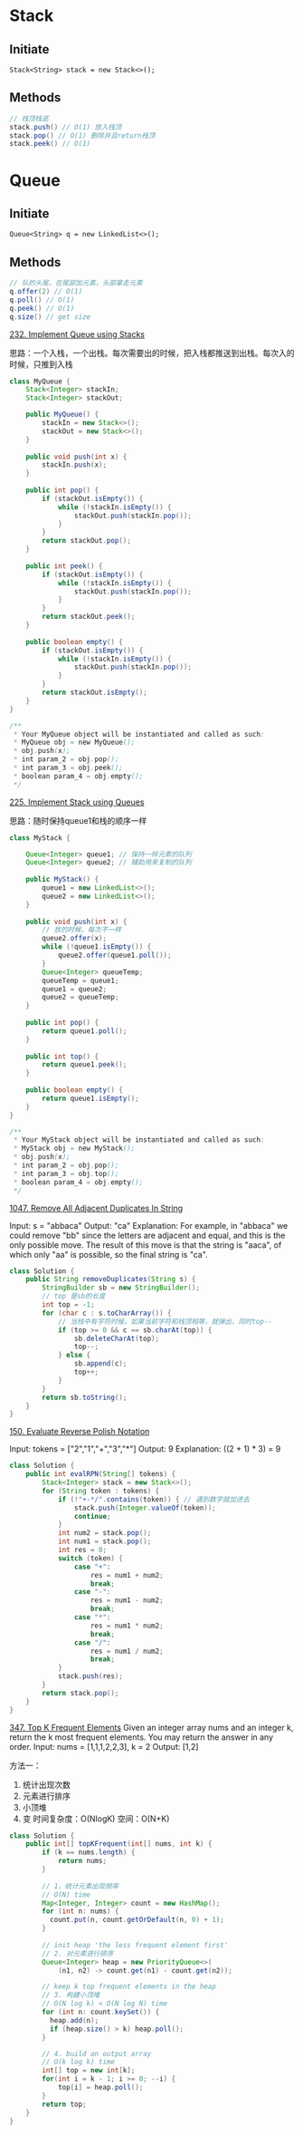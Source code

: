 # Stack
## Initiate
`Stack<String> stack = new Stack<>();`
## Methods
```Java
// 栈顶栈底
stack.push() // O(1) 放入栈顶
stack.pop() // O(1) 删除并且return栈顶
stack.peek() // O(1)

```

# Queue
## Initiate
`Queue<String> q = new LinkedList<>();`
## Methods
```Java
// 队的头尾，在尾部加元素，头部拿走元素
q.offer(2) // O(1)
q.poll() // O(1)
q.peek() // O(1)
q.size() // get size
```

[232. Implement Queue using Stacks](https://leetcode.com/problems/implement-queue-using-stacks/)

思路：一个入栈，一个出栈。每次需要出的时候，把入栈都推送到出栈。每次入的时候，只推到入栈

```Java
class MyQueue {
    Stack<Integer> stackIn;
    Stack<Integer> stackOut;

    public MyQueue() {
        stackIn = new Stack<>();
        stackOut = new Stack<>();
    }
    
    public void push(int x) {
        stackIn.push(x);
    }
    
    public int pop() {
        if (stackOut.isEmpty()) {
            while (!stackIn.isEmpty()) {
                stackOut.push(stackIn.pop());
            }
        }
        return stackOut.pop();
    }
    
    public int peek() {
        if (stackOut.isEmpty()) {
            while (!stackIn.isEmpty()) {
                stackOut.push(stackIn.pop());
            }
        }
        return stackOut.peek();
    }
    
    public boolean empty() {
        if (stackOut.isEmpty()) {
            while (!stackIn.isEmpty()) {
                stackOut.push(stackIn.pop());
            }
        }
        return stackOut.isEmpty();
    }
}

/**
 * Your MyQueue object will be instantiated and called as such:
 * MyQueue obj = new MyQueue();
 * obj.push(x);
 * int param_2 = obj.pop();
 * int param_3 = obj.peek();
 * boolean param_4 = obj.empty();
 */
```


[225. Implement Stack using Queues](https://leetcode.com/problems/implement-stack-using-queues/)

思路：随时保持queue1和栈的顺序一样

```Java
class MyStack {

    Queue<Integer> queue1; // 保持一样元素的队列
    Queue<Integer> queue2; // 辅助用来复制的队列
    
    public MyStack() {
        queue1 = new LinkedList<>();
        queue2 = new LinkedList<>();
    }
    
    public void push(int x) {
        // 放的时候，每次不一样
        queue2.offer(x);
        while (!queue1.isEmpty()) {
            queue2.offer(queue1.poll());
        }
        Queue<Integer> queueTemp;
        queueTemp = queue1;
        queue1 = queue2;
        queue2 = queueTemp;
    }
    
    public int pop() {
        return queue1.poll();
    }
    
    public int top() {
        return queue1.peek();
    }
    
    public boolean empty() {
        return queue1.isEmpty();
    }
}

/**
 * Your MyStack object will be instantiated and called as such:
 * MyStack obj = new MyStack();
 * obj.push(x);
 * int param_2 = obj.pop();
 * int param_3 = obj.top();
 * boolean param_4 = obj.empty();
 */
```

[1047. Remove All Adjacent Duplicates In String](https://leetcode.com/problems/remove-all-adjacent-duplicates-in-string/)

Input: s = "abbaca"
Output: "ca"
Explanation: 
For example, in "abbaca" we could remove "bb" since the letters are adjacent and equal, and this is the only possible move.  The result of this move is that the string is "aaca", of which only "aa" is possible, so the final string is "ca".

```Java
class Solution {
    public String removeDuplicates(String s) {
        StringBuilder sb = new StringBuilder();
        // top 是sb的长度
        int top = -1;
        for (char c : s.toCharArray()) {
            // 当栈中有字符时候，如果当前字符和栈顶相等，就弹出，同时top--
            if (top >= 0 && c == sb.charAt(top)) {
                sb.deleteCharAt(top);
                top--;
            } else {
                sb.append(c);
                top++;
            }
        }
        return sb.toString();
    }
}
```

[150. Evaluate Reverse Polish Notation](https://leetcode.com/problems/evaluate-reverse-polish-notation/)

Input: tokens = ["2","1","+","3","*"]
Output: 9
Explanation: ((2 + 1) * 3) = 9

```Java
class Solution {
    public int evalRPN(String[] tokens) {
        Stack<Integer> stack = new Stack<>();
        for (String token : tokens) {
            if (!"+-*/".contains(token)) { // 遇到数字就加进去
                stack.push(Integer.valueOf(token));
                continue;
            }
            int num2 = stack.pop();
            int num1 = stack.pop();
            int res = 0;
            switch (token) {
                case "+":
                    res = num1 + num2;
                    break;
                case "-":
                    res = num1 - num2;
                    break;
                case "*":
                    res = num1 * num2;
                    break;
                case "/":
                    res = num1 / num2;
                    break;
            }
            stack.push(res);
        }
        return stack.pop();
    }
}
```

[347. Top K Frequent Elements](https://leetcode.com/problems/top-k-frequent-elements/)
Given an integer array nums and an integer k, return the k most frequent elements. You may return the answer in any order.
Input: nums = [1,1,1,2,2,3], k = 2
Output: [1,2]

方法一：
1. 统计出现次数
2. 元素进行排序
3. 小顶堆
4. 变
时间复杂度：O(NlogK)
空间：O(N+K)
```Java
class Solution {
    public int[] topKFrequent(int[] nums, int k) {
        if (k == nums.length) {
            return nums;
        }
        
        // 1，统计元素出现频率
        // O(N) time
        Map<Integer, Integer> count = new HashMap();
        for (int n: nums) {
          count.put(n, count.getOrDefault(n, 0) + 1);
        }
        
        // init heap 'the less frequent element first' 
        // 2. 对元素进行排序        
        Queue<Integer> heap = new PriorityQueue<>(
            (n1, n2) -> count.get(n1) - count.get(n2));

        // keep k top frequent elements in the heap
        // 3. 构建小顶堆
        // O(N log k) < O(N log N) time
        for (int n: count.keySet()) {
          heap.add(n);
          if (heap.size() > k) heap.poll();    
        }

        // 4. build an output array
        // O(k log k) time
        int[] top = new int[k];
        for(int i = k - 1; i >= 0; --i) {
            top[i] = heap.poll();
        }
        return top;
    }
}
```